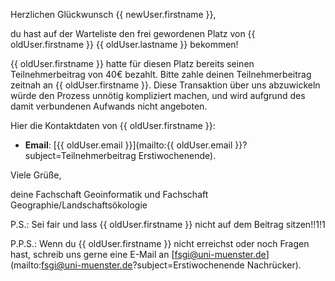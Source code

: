 Herzlichen Glückwunsch {{ newUser.firstname }},

du hast auf der Warteliste den frei gewordenen Platz von {{ oldUser.firstname }} {{ oldUser.lastname }} bekommen!

{{ oldUser.firstname }} hatte für diesen Platz bereits seinen Teilnehmerbeitrag von 40€ bezahlt.
Bitte zahle deinen Teilnehmerbeitrag zeitnah an {{ oldUser.firstname }}.
Diese Transaktion über uns abzuwickeln würde den Prozess unnötig kompliziert machen,
und wird aufgrund des damit verbundenen Aufwands nicht angeboten.

Hier die Kontaktdaten von {{ oldUser.firstname }}:

- **Email**: [{{ oldUser.email }}](mailto:{{ oldUser.email }}?subject=Teilnehmerbeitrag Erstiwochenende).

Viele Grüße,

deine Fachschaft Geoinformatik und Fachschaft Geographie/Landschaftsökologie

P.S.: Sei fair und lass {{ oldUser.firstname }} nicht auf dem Beitrag sitzen!!1!1

P.P.S.: Wenn du {{ oldUser.firstname }} nicht erreichst oder noch Fragen hast, schreib uns gerne eine E-Mail an [fsgi@uni-muenster.de](mailto:fsgi@uni-muenster.de?subject=Erstiwochenende Nachrücker).
